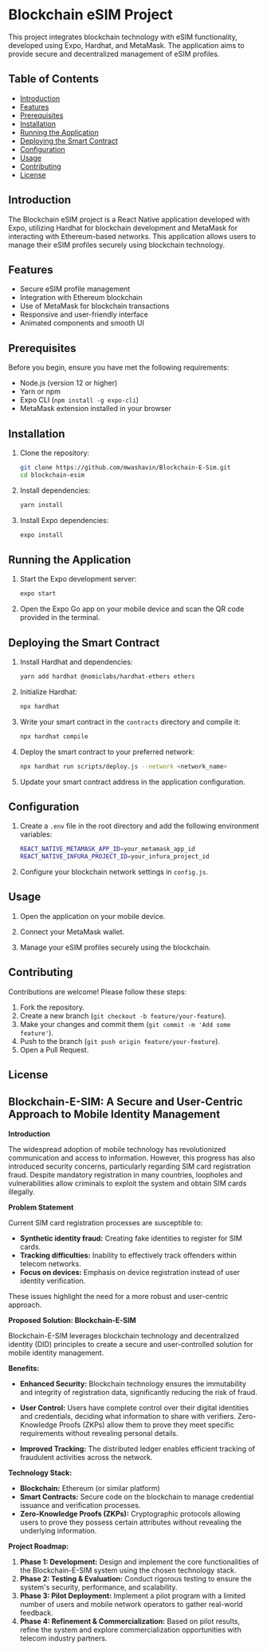 

# Blockchain eSIM Project

This project integrates blockchain technology with eSIM functionality, developed using Expo, Hardhat, and MetaMask. The application aims to provide secure and decentralized management of eSIM profiles.

## Table of Contents

- [Introduction](#introduction)
- [Features](#features)
- [Prerequisites](#prerequisites)
- [Installation](#installation)
- [Running the Application](#running-the-application)
- [Deploying the Smart Contract](#deploying-the-smart-contract)
- [Configuration](#configuration)
- [Usage](#usage)
- [Contributing](#contributing)
- [License](#license)

## Introduction

The Blockchain eSIM project is a React Native application developed with Expo, utilizing Hardhat for blockchain development and MetaMask for interacting with Ethereum-based networks. This application allows users to manage their eSIM profiles securely using blockchain technology.

## Features

- Secure eSIM profile management
- Integration with Ethereum blockchain
- Use of MetaMask for blockchain transactions
- Responsive and user-friendly interface
- Animated components and smooth UI

## Prerequisites

Before you begin, ensure you have met the following requirements:

- Node.js (version 12 or higher)
- Yarn or npm
- Expo CLI (`npm install -g expo-cli`)
- MetaMask extension installed in your browser

## Installation

1. Clone the repository:

    ```sh
    git clone https://github.com/mwashavin/Blockchain-E-Sim.git
    cd blockchain-esim
    ```

2. Install dependencies:

    ```sh
    yarn install
    ```

3. Install Expo dependencies:

    ```sh
    expo install
    ```

## Running the Application

1. Start the Expo development server:

    ```sh
    expo start
    ```

2. Open the Expo Go app on your mobile device and scan the QR code provided in the terminal.

## Deploying the Smart Contract

1. Install Hardhat and dependencies:

    ```sh
    yarn add hardhat @nomiclabs/hardhat-ethers ethers
    ```

2. Initialize Hardhat:

    ```sh
    npx hardhat
    ```

3. Write your smart contract in the `contracts` directory and compile it:

    ```sh
    npx hardhat compile
    ```

4. Deploy the smart contract to your preferred network:

    ```sh
    npx hardhat run scripts/deploy.js --network <network_name>
    ```

5. Update your smart contract address in the application configuration.

## Configuration

1. Create a `.env` file in the root directory and add the following environment variables:

    ```sh
    REACT_NATIVE_METAMASK_APP_ID=your_metamask_app_id
    REACT_NATIVE_INFURA_PROJECT_ID=your_infura_project_id
    ```

2. Configure your blockchain network settings in `config.js`.

## Usage

1. Open the application on your mobile device.

2. Connect your MetaMask wallet.

3. Manage your eSIM profiles securely using the blockchain.

## Contributing

Contributions are welcome! Please follow these steps:

1. Fork the repository.
2. Create a new branch (`git checkout -b feature/your-feature`).
3. Make your changes and commit them (`git commit -m 'Add some feature'`).
4. Push to the branch (`git push origin feature/your-feature`).
5. Open a Pull Request.

## License

## Blockchain-E-SIM: A Secure and User-Centric Approach to Mobile Identity Management

**Introduction**

The widespread adoption of mobile technology has revolutionized communication and access to information. However, this progress has also introduced security concerns, particularly regarding SIM card registration fraud. Despite mandatory registration in many countries, loopholes and vulnerabilities allow criminals to exploit the system and obtain SIM cards illegally.

**Problem Statement**

Current SIM card registration processes are susceptible to:

- **Synthetic identity fraud:** Creating fake identities to register for SIM cards.
- **Tracking difficulties:** Inability to effectively track offenders within telecom networks.
- **Focus on devices:** Emphasis on device registration instead of user identity verification.

These issues highlight the need for a more robust and user-centric approach.

**Proposed Solution: Blockchain-E-SIM**

Blockchain-E-SIM leverages blockchain technology and decentralized identity (DID) principles to create a secure and user-controlled solution for mobile identity management. 

**Benefits:**

- **Enhanced Security:** Blockchain technology ensures the immutability and integrity of registration data, significantly reducing the risk of fraud.

- **User Control:** Users have complete control over their digital identities and credentials, deciding what information to share with verifiers. Zero-Knowledge Proofs (ZKPs) allow them to prove they meet specific requirements without revealing personal details.

- **Improved Tracking:** The distributed ledger enables efficient tracking of fraudulent activities across the network.

**Technology Stack:**

- **Blockchain:** Ethereum (or similar platform)
- **Smart Contracts:** Secure code on the blockchain to manage credential issuance and verification processes.
- **Zero-Knowledge Proofs (ZKPs):** Cryptographic protocols allowing users to prove they possess certain attributes without revealing the underlying information.

**Project Roadmap:**

1. **Phase 1: Development:** Design and implement the core functionalities of the Blockchain-E-SIM system using the chosen technology stack.
2. **Phase 2: Testing & Evaluation:** Conduct rigorous testing to ensure the system's security, performance, and scalability.
3. **Phase 3: Pilot Deployment:** Implement a pilot program with a limited number of users and mobile network operators to gather real-world feedback.
4. **Phase 4: Refinement & Commercialization:** Based on pilot results, refine the system and explore commercialization opportunities with telecom industry partners. 


